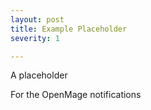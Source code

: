 ```yaml
---
layout: post
title: Example Placeholder
severity: 1

---
```



A placeholder 

<!--more-->

For the OpenMage notifications
